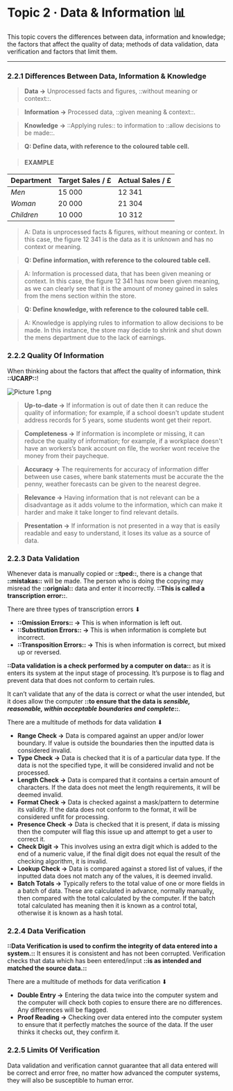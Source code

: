 # Topic 2 · Data & Information 📊

This topic covers the differences between data, information and knowledge; the factors that affect the quality of data; methods of data validation, data verification and factors that limit them.

---

### 2.2.1 Differences Between Data, Information & Knowledge

> **Data →** Unprocessed facts and figures, ::without meaning or context::.

> **Information →** Processed data, ::given meaning & context::.

> **Knowledge** **→** ::Applying rules:: to information to ::allow decisions to be made::.

> **Q: Define data, with reference to the coloured table cell.**

> #### **EXAMPLE**

| **Department** | **Target Sales / £** | **Actual Sales / £** |
| -------------- | -------------------- | -------------------- |
| *Men*          | 15 000               | 12 341               |
| *Woman*        | 20 000               | 21 304               |
| *Children*     | 10 000               | 10 312               |

> A: Data is unprocessed facts & figures, without meaning or context. In this case, the figure 12 341 is the data as it is unknown and has no context or meaning.

> **Q: Define information, with reference to the coloured table cell.**

> A: Information is processed data, that has been given meaning or context. In this case, the figure 12 341 has now been given meaning, as we can clearly see that it is the amount of money gained in sales from the mens section within the store.

> **Q: Define knowledge, with reference to the coloured table cell.**

> A: Knowledge is applying rules to information to allow decisions to be made. In this instance, the store may decide to shrink and shut down the mens department due to the lack of earnings.

### 2.2.2 Quality Of Information

When thinking about the factors that affect the quality of information, think **::UCARP::**!

![Picture 1.png](https://secure-res.craft.do/v2/RUsFwTaXVnYBJYETYEWeNfWsQ4Kze7DuqdeKiJmp7CdpHSCnM9E1LP6dqmif1osYu78ohvjLTuHtRzCRYk5gr7Nc9GxqXZNBqSc9uxExvuY2nvL1h5xKA3FfciVfZgQ4cbzdxS6VcUHw5apTamYAszvkYH68MFpvqje9fscFfbTCamW9TaBaRQL92TpFF12wBv1ZGBo7TA7X62ddRPNZHxjiS54AVjDfqjdpJXa3WzYgdCQ76KRZehdAHwuaeAb6JbGwsh/Picture%201.jpg)

> **Up-to-date →** If information is out of date then it can reduce the quality of information; for example, if a school doesn't update student address records for 5 years, some students wont get their report.

> **Completeness →** If information is incomplete or missing, it can reduce the quality of information; for example, if a workplace doesn't have an workers’s bank account on file, the worker wont receive the money from their paycheque.

> **Accuracy →** The requirements for accuracy of information differ between use cases, where bank statements must be accurate the the penny, weather forecasts can be given to the nearest degree.

> **Relevance →** Having information that is not relevant can be a disadvantage as it adds volume to the information, which can make it harder and make it take longer to find relevant details.

> **Presentation →** If information is not presented in a way that is easily readable and easy to understand, it loses its value as a source of data.

### 2.2.3 Data Validation

Whenever data is manually copied or **::tped::**, there is a change that **::mistakas::** will be made. The person who is doing the copying may misread the **::orignial::** data and enter it incorrectly. **::This is called a transcription error::**.

   There are three types of transcription errors ⬇

   - **::Omission Errors:: →** This is when information is left out.
   - **::Substitution Errors:: →**  This is when information is complete but incorrect.
   - **::Transposition Errors:: →** This is when information is correct, but mixed up or reversed.

**::Data validation is a check performed by a computer on data::** as it is enters its system at the input stage of processing. It’s purpose is to flag and prevent data that does not conform to certain rules.

It can’t validate that any of the data is correct or what the user intended, but it does allow the computer **::to ensure that the data is *sensible, reasonable, within acceptable boundaries and complete*::**.

   There are a multitude of methods for data validation ⬇

   - **Range Check →** Data is compared against an upper and/or lower boundary. If value is outside the boundaries then the inputted data is considered invalid.
   - **Type Check →** Data is checked that it is of a particular data type. If the data is not the specified type, it will be considered invalid and not be processed.
   - **Length Check →** Data is compared that it contains a certain amount of characters. If the data does not meet the length requirements, it will be deemed invalid.
   - **Format Check →** Data is checked against a mask/pattern to determine its validity. If the data does not conform to the format, it will be considered unfit for processing.
   - **Presence Check →** Data is checked that it is present, if data is missing then the computer will flag this issue up and attempt to get a user to correct it.
   - **Check Digit →** This involves using an extra digit which is added to the end of a numeric value, if the final digit does not equal the result of the checking algorithm, it is invalid.
   - **Lookup Check →** Data is compared against a stored list of values, if the inputted data does not match any of the values, it is deemed invalid.
   - **Batch Totals →** Typically refers to the total value of one or more fields in a batch of data. These are calculated in advance, normally manually, then compared with the total calculated by the computer. If the batch total calculated has meaning then it is known as a control total, otherwise it is known as a hash total.

### 2.2.4 Data Verification

**::Data Verification is used to confirm the integrity of data entered into a system.::** It ensures it is consistent and has not been corrupted. Verification checks that data which has been entered/input **::is as intended and matched the source data.::**

   There are a multitude of methods for data verification ⬇

   - **Double Entry →** Entering the data twice into the computer system and the computer will check both copies to ensure there are no differences. Any differences will be flagged.
   - **Proof Reading →** Checking over data entered into the computer system to ensure that it perfectly matches the source of the data. If the user thinks it checks out, they confirm it.

### 2.2.5 Limits Of Verification

Data validation and verification cannot guarantee that all data entered will be correct and error free, no matter how advanced the computer systems, they will also be susceptible to human error.

